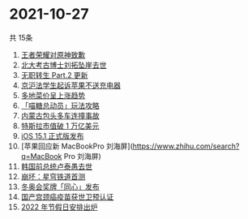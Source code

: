 # 2021-10-27
  共 15条

  <!-- BEGIN -->
  <!-- 最后更新时间:Wed Oct 27 2021 09:10:47 GMT+0000 (Coordinated Universal Time) -->
  1. [王者荣耀对原神致歉](https://www.zhihu.com/search?q=原神)
1. [北大考古博士刘拓坠崖去世](https://www.zhihu.com/search?q=刘拓)
1. [无职转生 Part.2 更新](https://www.zhihu.com/search?q=无职转生)
1. [京沪法学生起诉苹果不送充电器](https://www.zhihu.com/search?q=法学生起诉苹果)
1. [多地菜价呈上涨趋势](https://www.zhihu.com/search?q=菜价)
1. [「喵糖总动员」玩法攻略](https://www.zhihu.com/search?q=喵糖)
1. [内蒙古包头多车连撞事故](https://www.zhihu.com/search?q=包头车祸)
1. [特斯拉市值破 1 万亿美元](https://www.zhihu.com/search?q=特斯拉)
1. [iOS 15.1 正式版发布](https://www.zhihu.com/search?q=iOS15.1)
1. [苹果回应新 MacBookPro 刘海屏](https://www.zhihu.com/search?q=MacBook Pro 刘海屏)
1. [韩国前总统卢泰愚去世](https://www.zhihu.com/search?q=卢泰愚)
1. [崩坏：星穹铁道首测](https://www.zhihu.com/search?q=崩坏星穹铁道)
1. [冬奥会奖牌「同心」发布](https://www.zhihu.com/search?q=冬奥会奖牌)
1. [国产宫颈癌疫苗获世卫预认证](https://www.zhihu.com/search?q=宫颈癌疫苗)
1. [2022 年节假日安排出炉](https://www.zhihu.com/search?q=节假日安排)
  <!-- END -->
  